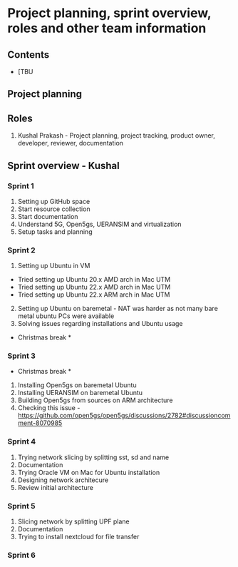 # Project planning, sprint overview, roles and other team information

## Contents

*   [TBU


## Project planning


## Roles

1. Kushal Prakash - Project planning, project tracking, product owner, developer, reviewer, documentation

   
## Sprint overview - Kushal

### Sprint 1

1. Setting up GitHub space
2. Start resource collection
3. Start documentation
4. Understand 5G, Open5gs, UERANSIM and virtualization
5. Setup tasks and planning


### Sprint 2

1. Setting up Ubuntu in VM 
  - Tried setting up Ubuntu 20.x AMD arch in Mac UTM
  - Tried setting up Ubuntu 22.x AMD arch in Mac UTM
  - Tried setting up Ubuntu 22.x ARM arch in Mac UTM
2. Setting up Ubuntu on baremetal - NAT was harder as not many bare metal ubuntu PCs were available
3. Solving issues regarding installations and Ubuntu usage

* Christmas break *

### Sprint 3

* Christmas break *

1. Installing Open5gs on baremetal Ubuntu
2. Installing UERANSIM on baremetal Ubuntu
3. Building Open5gs from sources on ARM architecture
4. Checking this issue - https://github.com/open5gs/open5gs/discussions/2782#discussioncomment-8070985


### Sprint 4

1. Trying network slicing by splitting sst, sd and name
2. Documentation
3. Trying Oracle VM on Mac for Ubuntu installation
4. Designing network architecure
5. Review initial architecture


### Sprint 5

1. Slicing network by splitting UPF plane
2. Documentation
3. Trying to install nextcloud for file transfer

### Sprint 6



